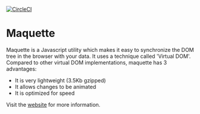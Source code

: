 [![CircleCI](https://circleci.com/gh/AFASSoftware/maquette.svg?style=svg)](https://circleci.com/gh/AFASSoftware/maquette)

Maquette
=========

Maquette is a Javascript utility which makes it easy to synchronize the DOM tree in the browser with your data.
It uses a technique called 'Virtual DOM'.
Compared to other virtual DOM implementations, maquette has 3 advantages:

* It is very lightweight (3.5Kb gzipped)
* It allows changes to be animated
* It is optimized for speed

Visit the [website](https://maquettejs.org) for more information.
